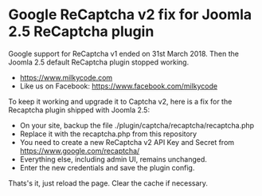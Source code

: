 # Google ReCaptcha v2 fix for Joomla 2.5 ReCaptcha plugin

Google support for ReCaptcha v1 ended on 31st March 2018. 
Then the Joomla 2.5 default ReCaptcha plugin stopped working.

* https://www.milkycode.com
* Like us on Facebook: https://www.facebook.com/milkycode

To keep it working and upgrade it to Captcha v2, here is a fix for the Recaptcha plugin shipped with Joomla 2.5:

* On your site, backup the file ./plugin/captcha/recaptcha/recaptcha.php
* Replace it with the recaptcha.php from this repository
* You need to create a new ReCaptcha v2 API Key and Secret from https://www.google.com/recaptcha/
* Everything else, including admin UI, remains unchanged.
* Enter the new credentials and save the plugin config.

Thats's it, just reload the page. Clear the cache if necessary.